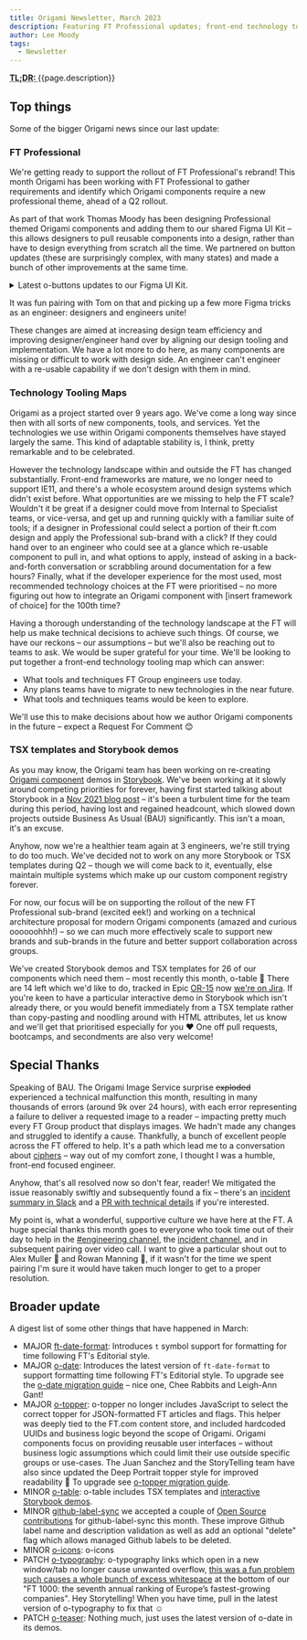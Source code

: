 ```yaml
---
title: Origami Newsletter, March 2023
description: Featuring FT Professional updates; front-end technology tooling maps; TSX templates and Storybook demos; and the bit where we failed to deliver around 9k image requests each day due to a confusing and unprompted error, affecting pretty much every FT Group product.
author: Lee Moody
tags:
  - Newsletter
---
```


<abbr title="Too long; didn't read">
<strong>
TL;DR:
</strong>
</abbr> {{page.description}}

## Top things

Some of the bigger Origami news since our last update:

### FT Professional

We're getting ready to support the rollout of FT Professional's rebrand! This month Origami has been working with FT Professional to gather requirements and identify which Origami components require a new professional theme, ahead of a Q2 rollout.

As part of that work Thomas Moody has been designing Professional themed Origami components and adding them to our shared Figma UI Kit – this allows designers to pull reusable components into a design, rather than have to design everything from scratch all the time. We partnered on button updates (these are surprisingly complex, with many states) and made a bunch of other improvements at the same time.

<details>
  <summary>
    Latest o-buttons updates to our Figma UI Kit.
  </summary>
    <ul>
    <li>We replaced the boolean "Primary" variant with a "Type" variant which can be “Primary”, “Secondary”, or “Ghost” button types. This aligns design tooling with the Origami component engineers pull into production applications.</li>
    <li>We deleted the separate ghost button Figma component, now that we can switch the type of button as above.</li>
    <li>We deleted a “custom” theme. It's possible to use o-buttons to generate buttons for a custom colour, but what was this specific example in design tooling for? We don’t want to encourage use of that particular theme do we..?</li>
    <li>We fixed the inverse focus state of buttons so designs more accurately reflect what an engineer will produce with Origami's o-buttons component.</li>
    </ul>
</details>

It was fun pairing with Tom on that and picking up a few more Figma tricks as an engineer: designers and engineers unite!

These changes are aimed at increasing design team efficiency and improving designer/engineer hand over by aligning our design tooling and implementation. We have a lot more to do here, as many components are missing or difficult to work with design side. An engineer can't engineer with a re-usable capability if we don't design with them in mind.

### Technology Tooling Maps

Origami as a project started over 9 years ago. We've come a long way since then with all sorts of new components, tools, and services. Yet the technologies we use within Origami components themselves have stayed largely the same. This kind of adaptable stability is, I think, pretty remarkable and to be celebrated.

However the technology landscape within and outside the FT has changed substantially. Front-end frameworks are mature, we no longer need to support IE11, and there's a whole ecosystem around design systems which didn't exist before. What opportunities are we missing to help the FT scale? Wouldn't it be great if a designer could move from Internal to Specialist teams, or vice-versa, and get up and running quickly with a familiar suite of tools; if a designer in Professional could select a portion of their ft.com design and apply the Professional sub-brand with a click? If they could hand over to an engineer who could see at a glance which re-usable component to pull in, and what options to apply, instead of asking in a back-and-forth conversation or scrabbling around documentation for a few hours? Finally, what if the developer experience for the most used, most recommended technology choices at the FT were prioritised – no more figuring out how to integrate an Origami component with [insert framework of choice] for the 100th time?

Having a thorough understanding of the technology landscape at the FT will help us make technical decisions to achieve such things. Of course, we have our reckons – our assumptions – but we'll also be reaching out to teams to ask. We would be super grateful for your time. We'll be looking to put together a front-end technology tooling map which can answer:

- What tools and techniques FT Group engineers use today.
- Any plans teams have to migrate to new technologies in the near future.
- What tools and techniques teams would be keen to explore.

We'll use this to make decisions about how we author Origami components in the future – expect a Request For Comment 😊

### TSX templates and Storybook demos

As you may know, the Origami team has been working on re-creating [Origami component](https://registry.origami.ft.com/components) demos in [Storybook](https://origami.ft.com/storybook/). We've been working at it slowly around competing priorities for forever, having first started talking about Storybook in a [Nov 2021 blog post](https://origami.ft.com/blog/2021/11/05/newsletter/) – it's been a turbulent time for the team during this period, having lost and regained headcount, which slowed down projects outside Business As Usual (BAU) significantly. This isn't a moan, it's an excuse.

Anyhow, now we're a healthier team again at 3 engineers, we're still trying to do too much. We've decided not to work on any more Storybook or TSX templates during Q2 – though we will come back to it, eventually, else maintain multiple systems which make up our custom component registry forever.

For now, our focus will be on supporting the rollout of the new FT Professional sub-brand (excited eek!) and working on a technical architecture proposal for modern Origami components (amazed and curious oooooohhh!) – so we can much more effectively scale to support new brands and sub-brands in the future and better support collaboration across groups.

We've created Storybook demos and TSX templates for 26 of our components which need them – most recently this month, o-table 🎉 There are 14 left which we'd like to do, tracked in Epic [OR-15](https://financialtimes.atlassian.net/browse/OR-15) now [we're on Jira](https://origami.ft.com/blog/2023/03/03/newsletter/#jira). If you're keen to have a particular interactive demo in Storybook which isn't already there, or you would benefit immediately from a TSX template rather than copy-pasting and noodling around with HTML attributes, let us know and we'll get that prioritised especially for you ❤️ One off pull requests, bootcamps, and secondments are also very welcome!

## Special Thanks

Speaking of BAU. The Origami Image Service surprise <strike>exploded</strike> experienced a technical malfunction this month, resulting in many thousands of errors (around 9k over 24 hours), with each error representing a failure to deliver a requested image to a reader – impacting pretty much every FT Group product that displays images. We hadn't made any changes and struggled to identify a cause. Thankfully, a bunch of excellent people across the FT offered to help. It's a path which lead me to a conversation about [ciphers](https://en.wikipedia.org/wiki/Cipher) – way out of my comfort zone, I thought I was a humble, front-end focused engineer.

Anyhow, that's all resolved now so don't fear, reader! We mitigated the issue reasonably swiftly and subsequently found a fix – there's an [incident summary in Slack](https://financialtimes.slack.com/archives/C04S3UGD8HL/p1678452906995959) and a [PR with technical details](https://github.com/Financial-Times/origami-image-service/pull/826) if you're interested.

My point is, what a wonderful, supportive culture we have here at the FT. A huge special thanks this month goes to everyone who took time out of their day to help in the [#engineering channel](https://financialtimes.slack.com/archives/C03TWD9G1/p1677843126578639), the [incident channel](https://financialtimes.slack.com/archives/CKULLGWQ1/p1677863674600469), and in subsequent pairing over video call. I want to give a particular shout out to Alex Muller 🙇 and Rowan Manning 🙇, if it wasn't for the time we spent pairing I'm sure it would have taken much longer to get to a proper resolution.

## Broader update

A digest list of some other things that have happened in March:

- MAJOR [ft-date-format](https://registry.origami.ft.com/components/ft-date-format@3.0.0/readme): Introduces `t` symbol support for formatting for time following FT's Editorial style.
- MAJOR [o-date](https://registry.origami.ft.com/components/o-date@6.0.0): Introduces the latest version of `ft-date-format` to support formatting time following FT's Editorial style. To upgrade see the [o-date migration guide](https://github.com/Financial-Times/origami/blob/main/components/o-date/MIGRATION.md#migrating-from-v5-to-v6) – nice one, Chee Rabbits and Leigh-Ann Gant!
- MAJOR [o-topper](https://registry.origami.ft.com/components/o-topper@6.0.3): o-topper no longer includes JavaScript to select the correct topper for JSON-formatted FT articles and flags. This helper was deeply tied to the FT.com content store, and included hardcoded UUIDs and business logic beyond the scope of Origami. Origami components focus on providing reusable user interfaces – without business logic assumptions which could limit their use outside specific groups or use-cases. The Juan Sanchez and the StoryTelling team have also since updated the Deep Portrait topper style for improved readability 🎉 To upgrade see [o-topper migration guide](https://github.com/Financial-Times/origami/blob/main/components/o-topper/MIGRATION.md#migrating-from-v5-to-v6).
- MINOR [o-table](https://registry.origami.ft.com/components/o-table@9.3.0): o-table includes TSX templates and [interactive Storybook demos](https://origami.ft.com/storybook/brands/core/?path=/story/components-o-table-responsive--table-with-responsive-scroll).
- MINOR [github-label-sync](https://registry.origami.ft.com/components/github-label-sync@2.3.1/readme) we accepted a couple of [Open Source contributions](https://github.com/Financial-Times/github-label-sync/releases) for github-label-sync this month. These improve Github label name and description validation as well as add an optional "delete" flag which allows managed Github labels to be deleted.
- MINOR [o-icons](https://registry.origami.ft.com/components/o-icons@7.6.0): o-icons
- PATCH [o-typography](https://registry.origami.ft.com/components/o-typography@7.3.5): o-typography links which open in a new window/tab no longer cause unwanted overflow, [this was a fun problem such causes a whole bunch of excess whitespace](https://financialtimes.slack.com/archives/CSH1XFM5W/p1678978026106699) at the bottom of our "FT 1000: the seventh annual ranking of Europe’s fastest-growing companies". Hey Storytelling! When you have time, pull in the latest version of o-typography to fix that ☺️
- PATCH [o-teaser](https://registry.origami.ft.com/components/o-teaser@6.2.6): Nothing much, just uses the latest version of o-date in its demos.
